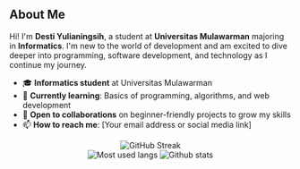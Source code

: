 

   ## About Me

Hi! I'm **Desti Yulianingsih**, a student at **Universitas Mulawarman** majoring in **Informatics**. I'm new to the world of development and am excited to dive deeper into programming, software development, and technology as I continue my journey.

- 🎓 **Informatics student** at Universitas Mulawarman
- 🌱 **Currently learning**: Basics of programming, algorithms, and web development
- 💼 **Open to collaborations** on beginner-friendly projects to grow my skills
- 📫 **How to reach me**: [Your email address or social media link]

  
  
  


<div id="stats" align="center">
  
  <img src="https://streak-stats.demolab.com?user=httpdesti&theme=transparent&fire=EB5454" alt="GitHub Streak"/>
  <br>
  
<div align="center">
  <img src="https://github-readme-stats.vercel.app/api/top-langs/?username=httpdesti&layout=compact&theme=tokyonight" alt="Most used langs"/>
  <img src="https://github-readme-stats.vercel.app/api?username=httpdesti&show_icons=true&theme=radical&rank_icon=github&include_all_commits=true" alt="Github stats"/>

</div>

</div>
